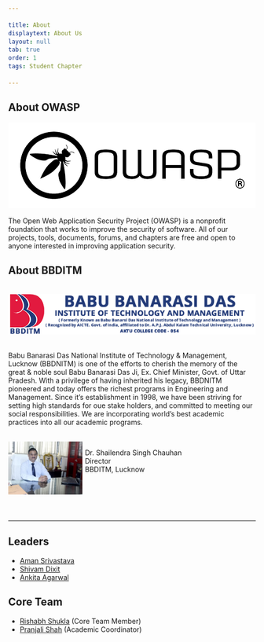 ```yaml
---

title: About
displaytext: About Us
layout: null
tab: true
order: 1
tags: Student Chapter

---
```


## About OWASP
<img src="assets/images/logo1.png"/>

The Open Web Application Security Project (OWASP) is a nonprofit foundation that works to improve the security of software. All of our projects, tools, documents, forums, and chapters are free and open to anyone interested in improving application security.

## About BBDITM
<br>
<img src="assets/images/bbditm-logo.png" />
<br>
<br>
<p>Babu Banarasi Das National Institute of Technology & Management, Lucknow (BBDNITM) is one of the efforts to cherish the memory of the great & noble soul Babu Banarasi Das Ji, Ex. Chief Minister, Govt. of Uttar Pradesh.
With a privilege of having inherited his legacy, BBDNITM pioneered and today offers the richest programs in Engineering and Management. Since it’s establishment in 1998, we have been striving for setting high standards for oue stake holders, and committed to meeting our social responsibilities. We are incorporating world’s best academic practices into all our academic programs.</p>
<br>

<img src="assets/images/director.png" style="float: left; width: 30%; margin-right: 1%; margin-bottom: 0.5em;">
<p>
Dr. Shailendra Singh Chauhan<br>
Director<br>
BBDITM, Lucknow<br>
</p>
<br>
<br>
<br>
<br>
<hr>

## Leaders
* [Aman Srivastava](https://www.linkedin.com/in/a-manonearth/)
* [Shivam Dixit]()
* [Ankita Agarwal](https://www.linkedin.com/in/ankita-agarwal-0a2a561a5)


## Core Team
* [Rishabh Shukla](https://www.linkedin.com/in/0xrishabh/) (Core Team Member)
* [Pranjali Shah](https://www.linkedin.com/in/pranjali-shah-7409351bb/) (Academic Coordinator)
